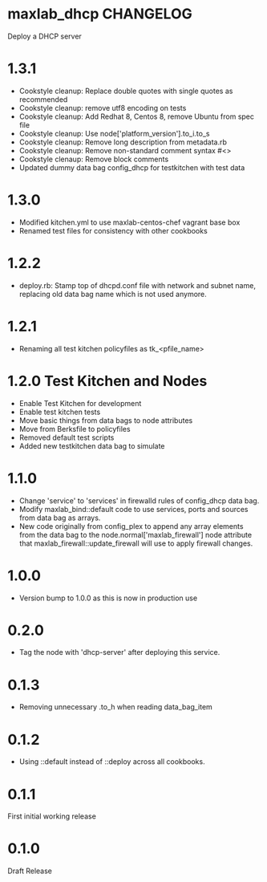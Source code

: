 # maxlab_dhcp CHANGELOG

Deploy a DHCP server

# 1.3.1

* Cookstyle cleanup: Replace double quotes with single quotes as recommended
* Cookstyle cleanup: remove utf8 encoding on tests
* Cookstyle cleanup: Add Redhat 8, Centos 8, remove Ubuntu from spec file
* Cookstyle cleanup: Use node['platform_version'].to_i.to_s
* Cookstyle cleanup: Remove long description from metadata.rb
* Cookstyle cleanup: Remove non-standard comment syntax #<>
* Cookstyle clenaup: Remove block comments
* Updated dummy data bag config_dhcp for testkitchen with test data

# 1.3.0

* Modified kitchen.yml to use maxlab-centos-chef vagrant base box
* Renamed test files for consistency with other cookbooks

# 1.2.2

* deploy.rb: Stamp top of dhcpd.conf file with network and subnet name, replacing old data bag name which is not used anymore.

# 1.2.1

* Renaming all test kitchen policyfiles as tk_<pfile_name>

# 1.2.0 Test Kitchen and Nodes

* Enable Test Kitchen for development
* Enable test kitchen tests
* Move basic things from data bags to node attributes
* Move from Berksfile to policyfiles
* Removed default test scripts
* Added new testkitchen data bag to simulate

# 1.1.0

* Change 'service' to 'services' in firewalld rules of config_dhcp data bag.
* Modify maxlab_bind::default code to use services, ports and sources from data bag as arrays.
* New code originally from config_plex to append any array elements from the data bag to the node.normal['maxlab_firewall'] node attribute that maxlab_firewall::update_firewall will use to apply firewall changes.

# 1.0.0

* Version bump to 1.0.0 as this is now in production use

# 0.2.0

* Tag the node with 'dhcp-server' after deploying this service.

# 0.1.3

* Removing unnecessary .to_h when reading data_bag_item

# 0.1.2

* Using ::default instead of ::deploy across all cookbooks.

# 0.1.1

First initial working release

# 0.1.0

Draft Release

